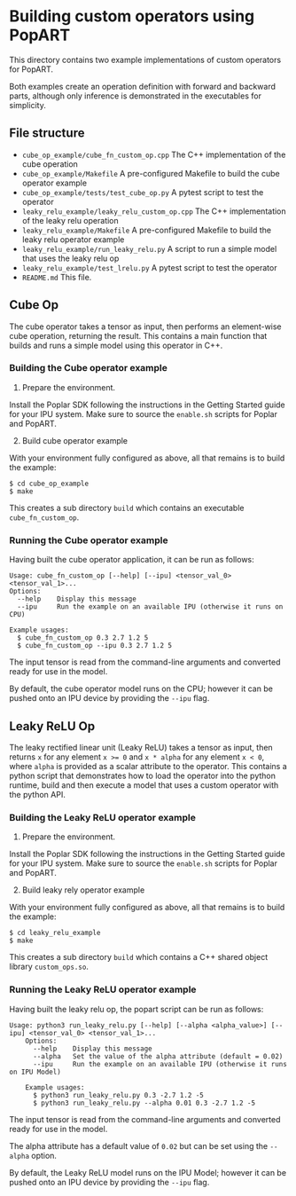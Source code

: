 # Building custom operators using PopART

This directory contains two example implementations of custom operators for PopART.

Both examples create an operation definition with forward and backward parts, although only 
inference is demonstrated in the executables for simplicity.

## File structure

* `cube_op_example/cube_fn_custom_op.cpp` The C++ implementation of the cube operation  
* `cube_op_example/Makefile` A pre-configured Makefile to build the cube operator example
* `cube_op_example/tests/test_cube_op.py` A pytest script to test the operator
* `leaky_relu_example/leaky_relu_custom_op.cpp` The C++ implementation of the leaky relu operation
* `leaky_relu_example/Makefile` A pre-configured Makefile to build the leaky relu operator example
* `leaky_relu_example/run_leaky_relu.py` A script to run a simple model that uses the leaky relu op
* `leaky_relu_example/test_lrelu.py` A pytest script to test the operator
* `README.md` This file.


## Cube Op

The cube operator takes a tensor as input, then performs an element-wise
cube operation, returning the result. This contains a main function that builds and runs 
a simple model using this operator in C++.

### Building the Cube operator example

1) Prepare the environment.

  Install the Poplar SDK following the instructions in the Getting Started guide for your IPU system. Make sure to source the `enable.sh`
  scripts for Poplar and PopART.

2) Build cube operator example
	
With your environment fully configured as above, all that remains is to build the example:

	$ cd cube_op_example
	$ make

This creates a sub directory `build` which contains an executable `cube_fn_custom_op`.

### Running the Cube operator example

Having built the cube operator application, it can be run as follows:

	Usage: cube_fn_custom_op [--help] [--ipu] <tensor_val_0> <tensor_val_1>...
	Options:
	  --help	Display this message
	  --ipu		Run the example on an available IPU (otherwise it runs on CPU)
	
	Example usages:
	  $ cube_fn_custom_op 0.3 2.7 1.2 5
	  $ cube_fn_custom_op --ipu 0.3 2.7 1.2 5

The input tensor is read from the command-line arguments and converted ready for
use in the model.

By default, the cube operator model runs on the CPU; however it can be pushed onto an IPU device
by providing the `--ipu` flag. 


## Leaky ReLU Op

The leaky rectified linear unit (Leaky ReLU) takes a tensor as input, then returns `x` for any 
element `x >= 0` and `x * alpha` for any element `x < 0`, where `alpha` is provided as a scalar 
attribute to the operator. This contains a python script that demonstrates how to load the operator into the 
python runtime, build and then execute a model that uses a custom operator with the python API.

### Building the Leaky ReLU operator example

1) Prepare the environment.

  Install the Poplar SDK following the instructions in the Getting Started guide for your IPU system. Make sure to source the `enable.sh`
  scripts for Poplar and PopART.

2) Build leaky rely operator example
	
With your environment fully configured as above, all that remains is to build the example:

	$ cd leaky_relu_example
	$ make

This creates a sub directory `build` which contains a C++ shared object library `custom_ops.so`.

### Running the Leaky ReLU operator example

Having built the leaky relu op, the popart script can be run as follows:

	Usage: python3 run_leaky_relu.py [--help] [--alpha <alpha_value>] [--ipu] <tensor_val_0> <tensor_val_1>...
		Options:
		  --help	Display this message
		  --alpha	Set the value of the alpha attribute (default = 0.02)
		  --ipu		Run the example on an available IPU (otherwise it runs on IPU Model)

		Example usages:
		  $ python3 run_leaky_relu.py 0.3 -2.7 1.2 -5
		  $ python3 run_leaky_relu.py --alpha 0.01 0.3 -2.7 1.2 -5

The input tensor is read from the command-line arguments and converted ready for
use in the model.

The alpha attribute has a default value of `0.02` but can be set using the `--alpha` option.

By default, the Leaky ReLU model runs on the IPU Model; however it can be pushed onto an IPU device
by providing the `--ipu` flag.

